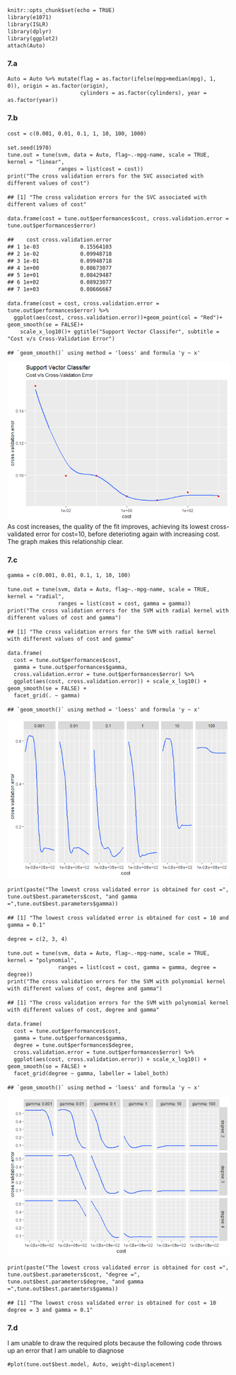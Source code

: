     knitr::opts_chunk$set(echo = TRUE)
    library(e1071)
    library(ISLR)
    library(dplyr)
    library(ggplot2)
    attach(Auto)

### 7.a

    Auto = Auto %>% mutate(flag = as.factor(ifelse(mpg>median(mpg), 1, 0)), origin = as.factor(origin),
                           cylinders = as.factor(cylinders), year = as.factor(year))

### 7.b

    cost = c(0.001, 0.01, 0.1, 1, 10, 100, 1000)

    set.seed(1970)
    tune.out = tune(svm, data = Auto, flag~.-mpg-name, scale = TRUE, kernel = "linear",
                    ranges = list(cost = cost))
    print("The cross validation errors for the SVC associated with different values of cost")

    ## [1] "The cross validation errors for the SVC associated with different values of cost"

    data.frame(cost = tune.out$performances$cost, cross.validation.error = tune.out$performances$error)

    ##    cost cross.validation.error
    ## 1 1e-03             0.15564103
    ## 2 1e-02             0.09948718
    ## 3 1e-01             0.09948718
    ## 4 1e+00             0.08673077
    ## 5 1e+01             0.08429487
    ## 6 1e+02             0.08923077
    ## 7 1e+03             0.08666667

    data.frame(cost = cost, cross.validation.error = tune.out$performances$error) %>% 
      ggplot(aes(cost, cross.validation.error))+geom_point(col = "Red")+ geom_smooth(se = FALSE)+
        scale_x_log10()+ ggtitle("Support Vector Classifer", subtitle = "Cost v/s Cross-Validation Error")

    ## `geom_smooth()` using method = 'loess' and formula 'y ~ x'

![](Q7-Solution_files/figure-markdown_strict/7-b-1.png) As cost
increases, the quality of the fit improves, achieving its lowest
cross-validated error for cost=10, before deterioting again with
increasing cost. The graph makes this relationship clear.

### 7.c

    gamma = c(0.001, 0.01, 0.1, 1, 10, 100)

    tune.out = tune(svm, data = Auto, flag~.-mpg-name, scale = TRUE, kernel = "radial",
                    ranges = list(cost = cost, gamma = gamma))
    print("The cross validation errors for the SVM with radial kernel with different values of cost and gamma")

    ## [1] "The cross validation errors for the SVM with radial kernel with different values of cost and gamma"

    data.frame(
      cost = tune.out$performances$cost,
      gamma = tune.out$performances$gamma,
      cross.validation.error = tune.out$performances$error) %>%
      ggplot(aes(cost, cross.validation.error)) + scale_x_log10() + geom_smooth(se = FALSE) + 
      facet_grid(. ~ gamma)

    ## `geom_smooth()` using method = 'loess' and formula 'y ~ x'

![](Q7-Solution_files/figure-markdown_strict/7-c-1.png)

    print(paste("The lowest cross validated error is obtained for cost =", tune.out$best.parameters$cost, "and gamma =",tune.out$best.parameters$gamma))

    ## [1] "The lowest cross validated error is obtained for cost = 10 and gamma = 0.1"

    degree = c(2, 3, 4)

    tune.out = tune(svm, data = Auto, flag~.-mpg-name, scale = TRUE, kernel = "polynomial",
                    ranges = list(cost = cost, gamma = gamma, degree = degree))
    print("The cross validation errors for the SVM with polynomial kernel with different values of cost, degree and gamma")

    ## [1] "The cross validation errors for the SVM with polynomial kernel with different values of cost, degree and gamma"

    data.frame(
      cost = tune.out$performances$cost,
      gamma = tune.out$performances$gamma,
      degree = tune.out$performances$degree,
      cross.validation.error = tune.out$performances$error) %>%
      ggplot(aes(cost, cross.validation.error)) + scale_x_log10() + geom_smooth(se = FALSE) +
      facet_grid(degree ~ gamma, labeller = label_both)

    ## `geom_smooth()` using method = 'loess' and formula 'y ~ x'

![](Q7-Solution_files/figure-markdown_strict/7-c-2.png)

    print(paste("The lowest cross validated error is obtained for cost =", tune.out$best.parameters$cost, "degree =", tune.out$best.parameters$degree, "and gamma =",tune.out$best.parameters$gamma))

    ## [1] "The lowest cross validated error is obtained for cost = 10 degree = 3 and gamma = 0.1"

### 7.d

I am unable to draw the required plots because the following code throws
up an error that I am unable to diagnose

    #plot(tune.out$best.model, Auto, weight~displacement)
